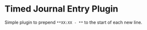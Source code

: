 # Timed Journal Entry Plugin

Simple plugin to prepend `**XX:XX - **` to the start of each new line.

